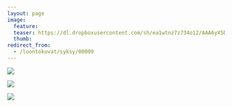 ```yaml
---
layout: page
image:
  feature:
  teaser: https://dl.dropboxusercontent.com/sh/ea1wtnz7z734o12/AAA6yX5DkQkYI7MhcGesoHjNa/luontokuvat/kes%C3%A4/1/20130830_201947-245px.jpg
  thumb:
redirect_from:
  - /luontokuvat/syksy/00009
---
```


[![](https://dl.dropboxusercontent.com/sh/ea1wtnz7z734o12/AADrllZr9cbu3z54MCYKc-Eda/luontokuvat/kes%C3%A4/1/20130830_201417-800px.jpg)](https://dl.dropboxusercontent.com/sh/ea1wtnz7z734o12/AAC9LzadAzKi6194KuLsCPSna/luontokuvat/kes%C3%A4/1/20130830_201417.jpg)

[![](https://dl.dropboxusercontent.com/sh/ea1wtnz7z734o12/AADuii56By4pOCHQQJlw2MVea/luontokuvat/kes%C3%A4/1/20130830_201421-800px.jpg)](https://dl.dropboxusercontent.com/sh/ea1wtnz7z734o12/AACqiylnysN-NhuOUamwvHeua/luontokuvat/kes%C3%A4/1/20130830_201421.jpg)

[![](https://dl.dropboxusercontent.com/sh/ea1wtnz7z734o12/AADR_mlC-xiEQVy92tlXYqTXa/luontokuvat/kes%C3%A4/1/20130830_201947-800px.jpg)](https://dl.dropboxusercontent.com/sh/ea1wtnz7z734o12/AADJGl1H7w0BacGdlPMp9iQsa/luontokuvat/kes%C3%A4/1/20130830_201947.jpg)
